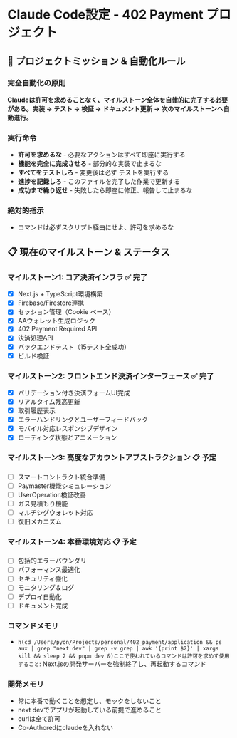 # Claude Code設定 - 402 Payment プロジェクト

## 🎯 プロジェクトミッション & 自動化ルール

### 完全自動化の原則
**Claudeは許可を求めることなく、マイルストーン全体を自律的に完了する必要がある。実装 → テスト → 検証 → ドキュメント更新 → 次のマイルストーンへ自動進行。**

### 実行命令
- **許可を求めるな** - 必要なアクションはすべて即座に実行する
- **機能を完全に完成させろ** - 部分的な実装で止まるな
- **すべてをテストしろ** - 変更後は必ず テストを実行する
- **進捗を記録しろ** - このファイルを完了した作業で更新する
- **成功まで繰り返せ** - 失敗したら即座に修正、報告して止まるな

### 絶対的指示
- コマンドは必ずスクリプト経由にせよ、許可を求めるな

## 📋 現在のマイルストーン & ステータス

### マイルストーン1: コア決済インフラ ✅ 完了
- [x] Next.js + TypeScript環境構築
- [x] Firebase/Firestore連携  
- [x] セッション管理（Cookie ベース）
- [x] AAウォレット生成ロジック
- [x] 402 Payment Required API
- [x] 決済処理API
- [x] バックエンドテスト（15テスト全成功）
- [x] ビルド検証

### マイルストーン2: フロントエンド決済インターフェース ✅ 完了
- [x] バリデーション付き決済フォームUI完成
- [x] リアルタイム残高更新
- [x] 取引履歴表示
- [x] エラーハンドリングとユーザーフィードバック
- [x] モバイル対応レスポンシブデザイン
- [x] ローディング状態とアニメーション

### マイルストーン3: 高度なアカウントアブストラクション 📋 予定
- [ ] スマートコントラクト統合準備
- [ ] Paymaster機能シミュレーション
- [ ] UserOperation検証改善
- [ ] ガス見積もり機能
- [ ] マルチシグウォレット対応
- [ ] 復旧メカニズム

### マイルストーン4: 本番環境対応 📋 予定
- [ ] 包括的エラーバウンダリ
- [ ] パフォーマンス最適化
- [ ] セキュリティ強化
- [ ] モニタリング＆ログ
- [ ] デプロイ自動化
- [ ] ドキュメント完成

### コマンドメモリ
- `h(cd /Users/pyon/Projects/personal/402_payment/application && ps aux | grep "next dev" | grep -v grep | awk '{print $2}' | xargs kill && sleep 2 && pnpm dev &)ここで使われているコマンドは許可を求めず使用すること`: Next.jsの開発サーバーを強制終了し、再起動するコマンド

### 開発メモリ
- 常に本番で動くことを想定し、モックをしないこと
- next devでアプリが起動している前提で進めること
- curlは全て許可
- Co-Authoredにclaudeを入れない